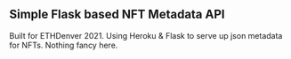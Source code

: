## Simple Flask based NFT Metadata API

Built for ETHDenver 2021. Using Heroku & Flask to serve up json metadata for NFTs. Nothing fancy here. 


